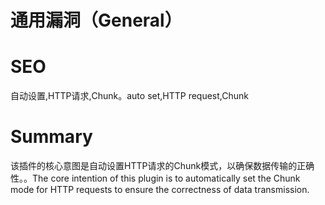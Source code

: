 # 通用漏洞（General）
# SEO
自动设置,HTTP请求,Chunk。auto set,HTTP request,Chunk
# Summary
该插件的核心意图是自动设置HTTP请求的Chunk模式，以确保数据传输的正确性。。The core intention of this plugin is to automatically set the Chunk mode for HTTP requests to ensure the correctness of data transmission.

